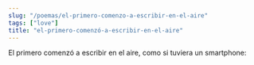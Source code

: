 ```yaml
---
slug: "/poemas/el-primero-comenzo-a-escribir-en-el-aire"
tags: ["love"]
title: "el-primero-comenzó-a-escribir-en-el-aire"
---
```

El primero comenzó a escribir en el aire, como si tuviera un smartphone: